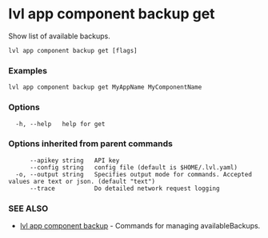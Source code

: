 # lvl app component backup get

Show list of available backups.

```
lvl app component backup get [flags]
```

### Examples

```
lvl app component backup get MyAppName MyComponentName
```

### Options

```
  -h, --help   help for get
```

### Options inherited from parent commands

```
      --apikey string   API key
      --config string   config file (default is $HOME/.lvl.yaml)
  -o, --output string   Specifies output mode for commands. Accepted values are text or json. (default "text")
      --trace           Do detailed network request logging
```

### SEE ALSO

* [lvl app component backup](lvl_app_component_backup.md)	 - Commands for managing availableBackups.

